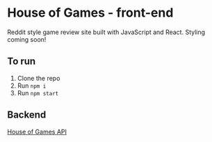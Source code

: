 # House of Games - front-end

Reddit style game review site built with JavaScript and React. Styling coming soon!

## To run

1. Clone the repo
2. Run `npm i`
3. Run `npm start`

## Backend

[House of Games API](https://github.com/thatnick/house-of-games-api)
